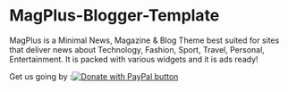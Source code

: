 # MagPlus-Blogger-Template
MagPlus is a Minimal News, Magazine &amp; Blog Theme best suited for sites that deliver news about Technology, Fashion, Sport, Travel, Personal, Entertainment. It is packed with various widgets and it is ads ready!

  <span class='fltdon' style='float:left'>	Get us going by :</span> 	<a href="https://www.paypal.com/paypalme/blossomtheme" target="_blank"><img alt='Donate with PayPal button' border='0' name='submit' src='https://www.paypalobjects.com/en_GB/i/btn/btn_donateCC_LG.gif' title='PayPal - The safer, easier way to pay online!'/></a>
